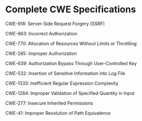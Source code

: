 

# Complete CWE Specifications

CWE-918: Server-Side Request Forgery (SSRF)

CWE-863: Incorrect Authorization

CWE-770: Allocation of Resources Without Limits or Throttling

CWE-285: Improper Authorization

CWE-639: Authorization Bypass Through User-Controlled Key

CWE-532: Insertion of Sensitive Information into Log File

CWE-1333: Inefficient Regular Expression Complexity

CWE-1284: Improper Validation of Specified Quantity in Input

CWE-277: Insecure Inherited Permissions

CWE-41: Improper Resolution of Path Equivalence